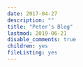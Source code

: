 ```yaml
---
date: 2017-04-27
description: ""
title: "Peter‘s Blog"
lastmod: 2019-06-21
disable_comments: true
children: yes
fileListing: yes
---
```


